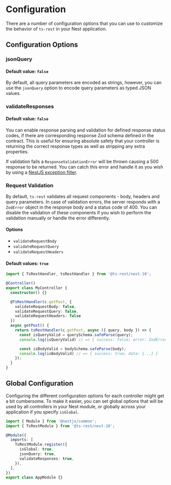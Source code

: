 # Configuration

There are a number of configuration options that you can use to customize the behavior of `ts-rest` in your Nest application.

## Configuration Options

### jsonQuery

#### Default value: `false`

By default, all query parameters are encoded as strings, however, you can use the `jsonQuery` option to encode query parameters as typed JSON values.

### validateResponses

#### Default value: `false`

You can enable response parsing and validation for defined response status codes, if there are corresponding response Zod schema defined in the contract.
This is useful for ensuring absolute safety that your controller is returning the correct response types as well as stripping any extra properties.

If validation fails a `ResponseValidationError` will be thrown causing a 500 response to be returned.
You can catch this error and handle it as you wish by using a [NestJS exception filter](https://docs.nestjs.com/exception-filters).

### Request Validation

By default, `ts-rest` validates all request components - body, headers and query parameters.
In case of validation errors, the server responds with a `ZodError` object in the response body and a status code of 400.
You can disable the validation of these components if you wish to perform the validation manually or handle the error differently.

#### Options

- `validateRequestBody`
- `validateRequestQuery`
- `validateRequestHeaders`

#### Default values: `true`

```typescript
import { TsRestHandler, tsRestHandler } from '@ts-rest/nest-10';

@Controller()
export class MyController {
  constructor() {}

  @TsRestHandler(c.getPost, {
    validateRequestBody: false,
    validateRequestQuery: false,
    validateRequestHeaders: false
  })
  async getPost() {
    return tsRestHandler(c.getPost, async ({ query, body }) => {
      const isQueryValid = querySchema.safeParse(query);
      console.log(isQueryValid) // => { success: false; error: ZodError }

      const isBodyValid = bodySchema.safeParse(body);
      console.log(isBodyValid) // => { success: true; data: {...} }
    });
  }
}
```

## Global Configuration

Configuring the different configuration options for each controller might get a bit cumbersome.
To make it easier, you can set global options that will be used by all controllers in your Nest module, or globally across your application if you specify `isGlobal`.

```typescript
import { Module } from '@nestjs/common';
import { TsRestModule } from '@ts-rest/nest-10';

@Module({
  imports: [
    TsRestModule.register({
      isGlobal: true,
      jsonQuery: true,
      validateResponses: true,
    }),
  ],
})
export class AppModule {}
```
